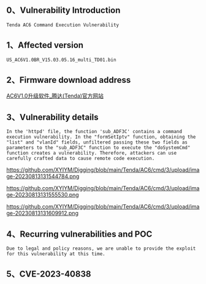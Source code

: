 ## **0、Vulnerability Introduction**

```
Tenda AC6 Command Execution Vulnerability
```

## **1、Affected version**

```
US_AC6V1.0BR_V15.03.05.16_multi_TD01.bin
```

## **2、Firmware download address**

[AC6V1.0升级软件_腾达(Tenda)官方网站](https://www.tenda.com.cn/download/detail-2661.html)

## **3、Vulnerability details**

```
In the 'httpd' file, the function 'sub_ADF3C' contains a command execution vulnerability. In the "formSetIptv" function, obtaining the "list" and "vlanId" fields, unfiltered passing these two fields as parameters to the "sub_ADF3C" function to execute the "doSystemCmd" function creates a vulnerability. Therefore, attackers can use carefully crafted data to cause remote code execution.
```

https://github.com/XYIYM/Digging/blob/main/Tenda/AC6/cmd/3/upload/image-20230813131544784.png

https://github.com/XYIYM/Digging/blob/main/Tenda/AC6/cmd/3/upload/image-20230813131555530.png

https://github.com/XYIYM/Digging/blob/main/Tenda/AC6/cmd/3/upload/image-20230813131609912.png

## **4、Recurring vulnerabilities and POC**

```
Due to legal and policy reasons, we are unable to provide the exploit for this vulnerability at this time.
```

## **5、CVE-2023-40838**
